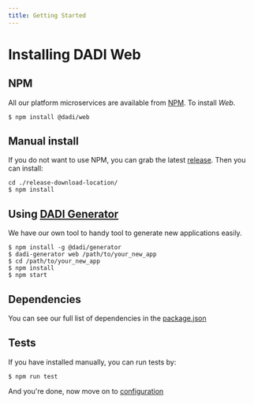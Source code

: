 ```yaml
---
title: Getting Started
---
```


# Installing DADI Web

## NPM

All our platform microservices are available from [NPM](https://www.npmjs.com/). To install *Web*.

```
$ npm install @dadi/web
```

## Manual install

If you do not want to use NPM, you can grab the latest [release](https://github.com/dadi/web/releases). Then you can install:

```
cd ./release-download-location/
$ npm install
```

## Using [DADI Generator](https://github.com/dadi/generator)

We have our own tool to handy tool to generate new applications easily.

```
$ npm install -g @dadi/generator
$ dadi-generator web /path/to/your_new_app
$ cd /path/to/your_new_app
$ npm install
$ npm start
```

## Dependencies

You can see our full list of dependencies in the [package.json](https://github.com/dadi/web/blob/master/package.json#L12-L67)

## Tests

If you have installed manually, you can run tests by:

```
$ npm run test
```

And you're done, now move on to [configuration](/web/configuration)

